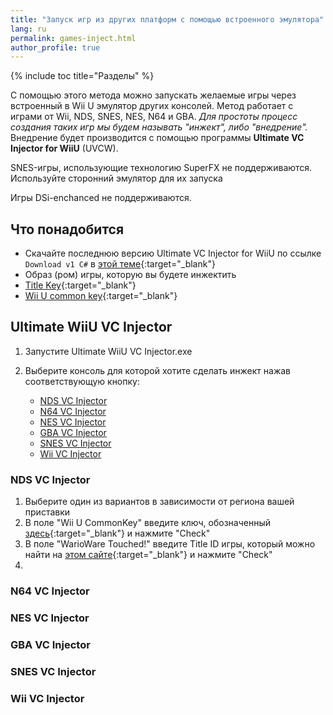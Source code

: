 ```yaml
---
title: "Запуск игр из других платформ с помощью встроенного эмулятора"
lang: ru
permalink: games-inject.html
author_profile: true
---
```


{% include toc title="Разделы" %}

С помощью этого метода можно запускать желаемые игры через встроенный в Wii U эмулятор других консолей. Метод работает с играми от Wii, NDS, SNES, NES, N64 и GBA. *Для простоты процесс создания таких игр мы будем называть "инжект", либо "внедрение".* Внедрение будет производится с помощью программы **Ultimate VC Injector for WiiU** (UVCW). 

SNES-игры, использующие технологию SuperFX не поддерживаются. Используйте сторонний эмулятор для их запуска

Игры DSi-enchanced не поддерживаются.

## Что понадобится
* Скачайте последнюю версию Ultimate VC Injector for WiiU по ссылке `Download v1 C#` в [этой теме](https://gbatemp.net/threads/release-ultimate-vc-injector-for-wiiu.486781/){:target="_blank"}
* Образ (ром) игры, которую вы будете инжектить
* [Title Key](http://wiiu.titlekeys.gq/){:target="_blank"}
* [Wii U common key](key){:target="_blank"}

## Ultimate WiiU VC Injector

1. Запустите Ultimate WiiU VC Injector.exe
1. Выберите консоль для которой хотите сделать инжект нажав соответствующую кнопку: 

	* [NDS VC Injector](games-inject#nds-vc-injector)
	* [N64 VC Injector](games-inject#n64-vc-injector)
	* [NES VC Injector](games-inject#nes-vc-injector)
	* [GBA VC Injector](games-inject#gba-vc-injector)
	* [SNES VC Injector](games-inject#snes-vc-injector)
	* [Wii VC Injector](games-inject#wii-vc-injector)

### NDS VC Injector

1. Выберите один из вариантов в зависимости от региона вашей приставки 
1. В поле "Wii U CommonKey" введите ключ, обозначенный [здесь](key){:target="_blank"} и нажмите "Check"
1. В поле "WarioWare Touched!" введите Title ID игры, который можно найти на [этом сайте](http://wiiu.titlekeys.gq/){:target="_blank"} и нажмите "Check"
1. 

### N64 VC Injector


### NES VC Injector


### GBA VC Injector


### SNES VC Injector


### Wii VC Injector